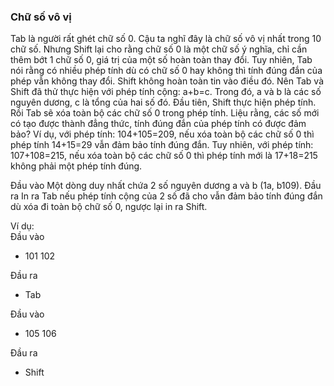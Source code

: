### Chữ số vô vị
Tab là người rất ghét chữ số 0. Cậu ta nghĩ đây là chữ số vô vị nhất trong 10 chữ số. Nhưng Shift lại cho rằng chữ số 0 là một chữ số ý nghĩa, chỉ cần thêm bớt 1 chữ số 0, giá trị của một số hoàn toàn thay đổi.
Tuy nhiên, Tab nói rằng có nhiều phép tính dù có chữ số 0 hay không thì tính đúng đắn của phép vẫn không thay đổi.
Shift không hoàn toàn tin vào điều đó. Nên Tab và Shift đã thử thực hiện với phép tính cộng: a+b=c. Trong đó, a và b là các số nguyên dương, c là tổng của hai số đó. Đầu tiên, Shift thực hiện phép tính. Rồi Tab sẽ xóa toàn bộ các chữ số 0 trong phép tính. Liệu rằng, các số mới có tạo được thành đẳng thức, tính đúng đắn của phép tính có được đảm bảo?
Ví dụ, với phép tính: 104+105=209, nếu xóa toàn bộ các chữ số 0 thì phép tính 14+15=29 vẫn đảm bảo tính đúng đắn. Tuy nhiên, với phép tính: 107+108=215, nếu xóa toàn bộ các chữ số 0 thì phép tính mới là 17+18=215 không phải một phép tính đúng.

Đầu vào
Một dòng duy nhất chứa 2 số nguyên dương a và b (1a, b109).
Đầu ra
In ra Tab nếu phép tính cộng của 2 số đã cho vẫn đảm bảo tính đúng đắn dù xóa đi toàn bộ chữ số 0, ngược lại in ra Shift.

Ví dụ:  
Đầu vào
- 101 102  

Đầu ra
- Tab

Đầu vào
- 105 106

Đầu ra
- Shift
